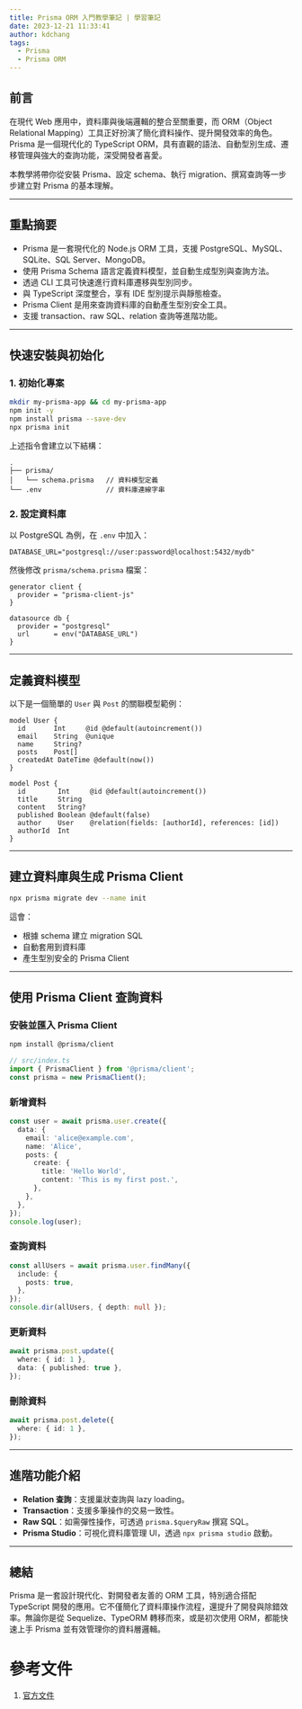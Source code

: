 ```yaml
---
title: Prisma ORM 入門教學筆記 | 學習筆記
date: 2023-12-21 11:33:41
author: kdchang
tags:
  - Prisma
  - Prisma ORM
---
```


## 前言

在現代 Web 應用中，資料庫與後端邏輯的整合至關重要，而 ORM（Object Relational Mapping）工具正好扮演了簡化資料操作、提升開發效率的角色。Prisma 是一個現代化的 TypeScript ORM，具有直觀的語法、自動型別生成、遷移管理與強大的查詢功能，深受開發者喜愛。

本教學將帶你從安裝 Prisma、設定 schema、執行 migration、撰寫查詢等一步步建立對 Prisma 的基本理解。

---

## 重點摘要

- Prisma 是一套現代化的 Node.js ORM 工具，支援 PostgreSQL、MySQL、SQLite、SQL Server、MongoDB。
- 使用 Prisma Schema 語言定義資料模型，並自動生成型別與查詢方法。
- 透過 CLI 工具可快速進行資料庫遷移與型別同步。
- 與 TypeScript 深度整合，享有 IDE 型別提示與靜態檢查。
- Prisma Client 是用來查詢資料庫的自動產生型別安全工具。
- 支援 transaction、raw SQL、relation 查詢等進階功能。

---

## 快速安裝與初始化

### 1. 初始化專案

```bash
mkdir my-prisma-app && cd my-prisma-app
npm init -y
npm install prisma --save-dev
npx prisma init
```

上述指令會建立以下結構：

```
.
├── prisma/
│   └── schema.prisma   // 資料模型定義
└── .env                // 資料庫連線字串
```

### 2. 設定資料庫

以 PostgreSQL 為例，在 `.env` 中加入：

```env
DATABASE_URL="postgresql://user:password@localhost:5432/mydb"
```

然後修改 `prisma/schema.prisma` 檔案：

```prisma
generator client {
  provider = "prisma-client-js"
}

datasource db {
  provider = "postgresql"
  url      = env("DATABASE_URL")
}
```

---

## 定義資料模型

以下是一個簡單的 `User` 與 `Post` 的關聯模型範例：

```prisma
model User {
  id       Int     @id @default(autoincrement())
  email    String  @unique
  name     String?
  posts    Post[]
  createdAt DateTime @default(now())
}

model Post {
  id        Int     @id @default(autoincrement())
  title     String
  content   String?
  published Boolean @default(false)
  author    User    @relation(fields: [authorId], references: [id])
  authorId  Int
}
```

---

## 建立資料庫與生成 Prisma Client

```bash
npx prisma migrate dev --name init
```

這會：

- 根據 schema 建立 migration SQL
- 自動套用到資料庫
- 產生型別安全的 Prisma Client

---

## 使用 Prisma Client 查詢資料

### 安裝並匯入 Prisma Client

```bash
npm install @prisma/client
```

```ts
// src/index.ts
import { PrismaClient } from '@prisma/client';
const prisma = new PrismaClient();
```

### 新增資料

```ts
const user = await prisma.user.create({
  data: {
    email: 'alice@example.com',
    name: 'Alice',
    posts: {
      create: {
        title: 'Hello World',
        content: 'This is my first post.',
      },
    },
  },
});
console.log(user);
```

### 查詢資料

```ts
const allUsers = await prisma.user.findMany({
  include: {
    posts: true,
  },
});
console.dir(allUsers, { depth: null });
```

### 更新資料

```ts
await prisma.post.update({
  where: { id: 1 },
  data: { published: true },
});
```

### 刪除資料

```ts
await prisma.post.delete({
  where: { id: 1 },
});
```

---

## 進階功能介紹

- **Relation 查詢**：支援巢狀查詢與 lazy loading。
- **Transaction**：支援多筆操作的交易一致性。
- **Raw SQL**：如需彈性操作，可透過 `prisma.$queryRaw` 撰寫 SQL。
- **Prisma Studio**：可視化資料庫管理 UI，透過 `npx prisma studio` 啟動。

---

## 總結

Prisma 是一套設計現代化、對開發者友善的 ORM 工具，特別適合搭配 TypeScript 開發的應用。它不僅簡化了資料庫操作流程，還提升了開發與除錯效率。無論你是從 Sequelize、TypeORM 轉移而來，或是初次使用 ORM，都能快速上手 Prisma 並有效管理你的資料層邏輯。

# 參考文件

1. [官方文件](https://www.prisma.io/docs)
